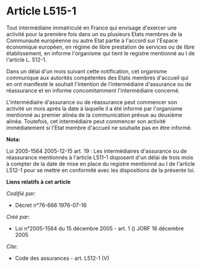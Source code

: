 # Article L515-1

Tout intermédiaire immatriculé en France qui envisage d'exercer une activité pour la première fois dans un ou plusieurs Etats
membres de la Communauté européenne ou autre Etat partie à l'accord sur l'Espace économique européen, en régime de libre
prestation de services ou de libre établissement, en informe l'organisme qui tient le registre mentionné au I de l'article L.
512-1.

Dans un délai d'un mois suivant cette notification, cet organisme communique aux autorités compétentes des Etats membres
d'accueil qui en ont manifesté le souhait l'intention de l'intermédiaire d'assurance ou de réassurance et en informe
concomitamment l'intermédiaire concerné. 

L'intermédiaire d'assurance ou de réassurance peut commencer son activité un mois après la date à laquelle il a été informé
par l'organisme mentionné au premier alinéa de la communication prévue au deuxième alinéa. Toutefois, cet intermédiaire peut
commencer son activité immédiatement si l'Etat membre d'accueil ne souhaite pas en être informé.

**Nota:**

Loi 2005-1564 2005-12-15 art. 19 : Les intermédiaires d'assurance ou de réassurance mentionnés à l'article L511-1 disposent
d'un délai de trois mois à compter de la date de mise en place du registre mentionné au I de l'article L512-1 pour se mettre
en conformité avec les dispositions de la présente loi.

**Liens relatifs à cet article**

_Codifié par_:

  - Décret n°76-666 1976-07-16

_Créé par_:

  - Loi n°2005-1564 du 15 décembre 2005 - art. 1 () JORF 16 décembre 2005

_Cite_:

  - Code des assurances - art. L512-1 (V)
